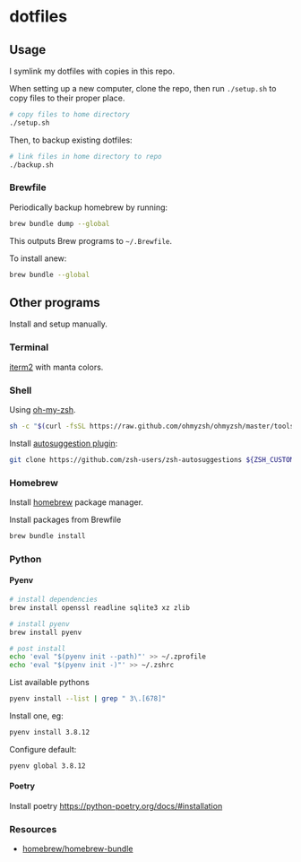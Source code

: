 # dotfiles

## Usage

I symlink my dotfiles with copies in this repo.

When setting up a new computer, clone the repo, then run `./setup.sh` to copy files to their proper place.

```sh
# copy files to home directory
./setup.sh
```

Then, to backup existing dotfiles:

```sh
# link files in home directory to repo
./backup.sh
```

### Brewfile

Periodically backup homebrew by running:

```sh
brew bundle dump --global
```

This outputs Brew programs to `~/.Brewfile`.

To install anew:

```sh
brew bundle --global
```

## Other programs

Install and setup manually.

### Terminal

[iterm2](https://www.iterm2.com/) with manta colors.

### Shell

Using [oh-my-zsh](https://ohmyz.sh/).

```sh
sh -c "$(curl -fsSL https://raw.github.com/ohmyzsh/ohmyzsh/master/tools/install.sh)"
```

Install [autosuggestion plugin](https://github.com/zsh-users/zsh-autosuggestions):

```sh
git clone https://github.com/zsh-users/zsh-autosuggestions ${ZSH_CUSTOM:-~/.oh-my-zsh/custom}/plugins/zsh-autosuggestions
```

### Homebrew

Install [homebrew](https://brew.sh/) package manager.

Install packages from Brewfile

```sh
brew bundle install
```

### Python

#### Pyenv

```sh
# install dependencies
brew install openssl readline sqlite3 xz zlib

# install pyenv
brew install pyenv

# post install
echo 'eval "$(pyenv init --path)"' >> ~/.zprofile
echo 'eval "$(pyenv init -)"' >> ~/.zshrc
```

List available pythons

```sh
pyenv install --list | grep " 3\.[678]"
```

Install one, eg:

```sh
pyenv install 3.8.12
```

Configure default:

```sh
pyenv global 3.8.12
```

#### Poetry

Install poetry
https://python-poetry.org/docs/#installation

### Resources

- [homebrew/homebrew-bundle](https://github.com/Homebrew/homebrew-bundle)
